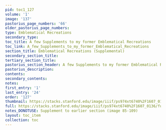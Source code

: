 ```yaml
---
pid: toc1_127
volume: '1'
image: '137'
pastorius_page_numbers: '66'
older_pastorius_page_numbers: 
type: Emblematical Recreations
secondary_type: 
toc_title: A few Supplements to my former Emblematical Recreations
toc_link: A_few_Supplements_to_my_former_Emblematical_Recreations
section_title: Emblematical Recreations (Supplemental)
secondary_section_title: 
tertiary_section_title: 
pastorius_section_header: A few Supplements to my former Emblematical Recreations
pastorius_description: 
contents: 
secondary_contents: 
notes: 
first_entry: '1'
last_entry: '24'
order: '127'
thumbnail: https://stacks.stanford.edu/image/iiif/ps974xt6740%2F1607_0136/full/100,/0/default.jpg
full: https://stacks.stanford.edu/image/iiif/ps974xt6740%2F1607_0136/full/full/0/default.jpg
notes_DONOTUSE: Supplement to earlier section (image 85-109)
layout: toc_item
collection: toc
---
```

